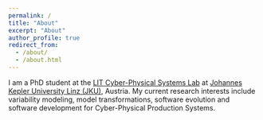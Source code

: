 ```yaml
---
permalink: /
title: "About"
excerpt: "About"
author_profile: true
redirect_from: 
  - /about/
  - /about.html
---
```



I am a PhD student at the [LIT Cyber-Physical Systems Lab](https://www.jku.at/lit-cyber-physical-systems-lab/) at [Johannes Kepler University Linz (JKU)](https://www.jku.at/), Austria. My current research interests include variability modeling, model transformations, software evolution and software development for Cyber-Physical Production Systems.

<!--
Research Interest
======


How to enhance the comparability of different variability artifacts and increase the interoperability of existing variability artifact tools?

Current Projects
======
-->